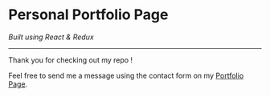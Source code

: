 # Personal Portfolio Page

*_Built using React & Redux_*

***
Thank you for checking out my repo !

Feel free to send me a message using the contact form on my [Portfolio Page](https://sandropernerstorfer.netlify.com).